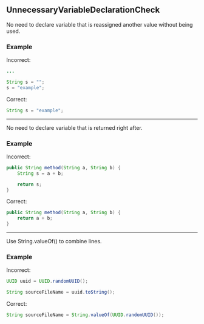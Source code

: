 ## UnnecessaryVariableDeclarationCheck

No need to declare variable that is reassigned another value without being used.

### Example

Incorrect:

```java
...

String s = "";
s = "example";
```

Correct:

```java
String s = "example";
```

---

No need to declare variable that is returned right after.

### Example

Incorrect:

```java
public String method(String a, String b) {
	String s = a + b;

	return s;
}
```

Correct:

```java
public String method(String a, String b) {
	return a + b;
}
```

---

Use String.valueOf() to combine lines.

### Example

Incorrect:

```java
UUID uuid = UUID.randomUUID();

String sourceFileName = uuid.toString();
```

Correct:

```java
String sourceFileName = String.valueOf(UUID.randomUUID());
```